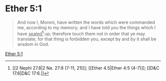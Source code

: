 # Ether 5:1

> And now I, Moroni, have written the words which were commanded me, according to my memory; and I have told you the things which I have <u>sealed</u>[^a] up; therefore touch them not in order that ye may translate; for that thing is forbidden you, except by and by it shall be wisdom in God.

[Ether 5:1](https://www.churchofjesuschrist.org/study/scriptures/bofm/ether/5?lang=eng&id=p1#p1)


[^a]: [[2 Nephi 27.8|2 Ne. 27:8 (7-11, 21)]]; [[Ether 4.5|Ether 4:5 (4-7)]]; [[D&C 17.6|D&C 17:6.]]
